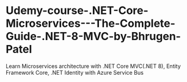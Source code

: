 # Udemy-course-.NET-Core-Microservices---The-Complete-Guide-.NET-8-MVC-by-Bhrugen-Patel
Learn Microservices architecture with .NET Core MVC(.NET 8), Entity Framework Core, .NET Identity with Azure Service Bus
